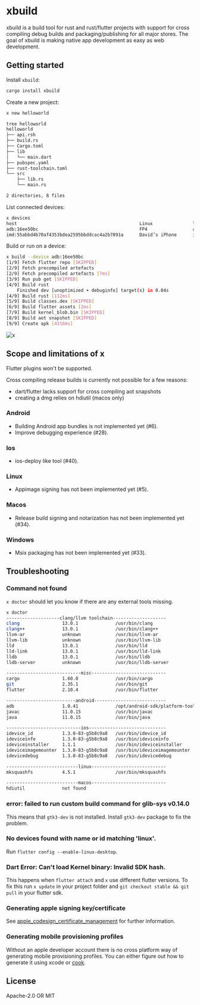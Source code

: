 # xbuild
xbuild is a build tool for rust and rust/flutter projects with support for cross compiling debug
builds and packaging/publishing for all major stores. The goal of xbuild is making native app development
as easy as web development.

## Getting started
Install `xbuild`:
```sh
cargo install xbuild
```

Create a new project:
```sh
x new helloworld

tree helloworld
helloworld
├── api.rsh
├── build.rs
├── Cargo.toml
├── lib
│   └── main.dart
├── pubspec.yaml
├── rust-toolchain.toml
└── src
    ├── lib.rs
    └── main.rs

2 directories, 8 files
```

List connected devices:
```sh
x devices
host                                              Linux               linux x64           Arch Linux 5.16.10-arch1-1
adb:16ee50bc                                      FP4                 android arm64       Android 11 (API 30)
imd:55abbd4b70af4353bdea2595bbddcac4a2b7891a      David’s iPhone      ios arm64           iPhone OS 15.3.1
```

Build or run on a device:
```sh
x build --device adb:16ee50bc
[1/9] Fetch flutter repo [SKIPPED]
[2/9] Fetch precompiled artefacts
[2/9] Fetch precompiled artefacts [7ms]
[3/9] Run pub get [SKIPPED]
[4/9] Build rust
    Finished dev [unoptimized + debuginfo] target(s) in 0.04s
[4/9] Build rust [112ms]
[5/9] Build classes.dex [SKIPPED]
[6/9] Build flutter assets [2ms]
[7/9] Build kernel_blob.bin [SKIPPED]
[8/9] Build aot snapshot [SKIPPED]
[9/9] Create apk [4316ms]
```

![x](https://user-images.githubusercontent.com/741807/162616805-30b48faa-84f0-4fec-851a-4c94fd35c6bd.png)

## Scope and limitations of x
Flutter plugins won't be supported.

Cross compiling release builds is currently not possible for a few reasons:

 - dart/flutter lacks support for cross compiling aot snapshots
 - creating a dmg relies on hdiutil (macos only)

### Android
 - Building Android app bundles is not implemented yet (#6).
 - Improve debugging experience (#28).

### Ios
 - ios-deploy like tool (#40).

### Linux
 - Appimage signing has not been implemented yet (#5).

### Macos
 - Release build signing and notarization has not been implemented yet (#34).

### Windows
 - Msix packaging has not been implemented yet (#33).

## Troubleshooting

### Command not found
`x doctor` should let you know if there are any external tools missing.

```sh
x doctor
--------------------clang/llvm toolchain--------------------
clang                13.0.1              /usr/bin/clang
clang++              13.0.1              /usr/bin/clang++
llvm-ar              unknown             /usr/bin/llvm-ar
llvm-lib             unknown             /usr/bin/llvm-lib
lld                  13.0.1              /usr/bin/lld
lld-link             13.0.1              /usr/bin/lld-link
lldb                 13.0.1              /usr/bin/lldb
lldb-server          unknown             /usr/bin/lldb-server

----------------------------misc----------------------------
cargo                1.60.0              /usr/bin/cargo
git                  2.35.1              /usr/bin/git
flutter              2.10.4              /usr/bin/flutter

--------------------------android---------------------------
adb                  1.0.41              /opt/android-sdk/platform-tools/adb
javac                11.0.15             /usr/bin/javac
java                 11.0.15             /usr/bin/java

----------------------------ios-----------------------------
idevice_id           1.3.0-83-g5b8c9a8   /usr/bin/idevice_id
ideviceinfo          1.3.0-83-g5b8c9a8   /usr/bin/ideviceinfo
ideviceinstaller     1.1.1               /usr/bin/ideviceinstaller
ideviceimagemounter  1.3.0-83-g5b8c9a8   /usr/bin/ideviceimagemounter
idevicedebug         1.3.0-83-g5b8c9a8   /usr/bin/idevicedebug

---------------------------linux----------------------------
mksquashfs           4.5.1               /usr/bin/mksquashfs

---------------------------macos----------------------------
hdiutil              not found
```

### error: failed to run custom build command for glib-sys v0.14.0
This means that `gtk3-dev` is not installed. Install `gtk3-dev` package to fix the problem.

### No devices found with name or id matching 'linux'.
Run `flutter config --enable-linux-desktop`.

### Dart Error: Can't load Kernel binary: Invalid SDK hash.
This happens when `flutter attach` and `x` use different flutter versions. To fix this run
`x update` in your project folder and `git checkout stable && git pull` in your flutter sdk.

### Generating apple signing key/certificate
See [apple_codesign_certificate_management](https://github.com/indygreg/PyOxidizer/blob/main/apple-codesign/docs/apple_codesign_certificate_management.rst) for further information.

### Generating mobile provisioning profiles
Without an apple developer account there is no cross platform way of generating mobile provisioning
profiles. You can either figure out how to generate it using xcode or [cook](https://github.com/n3d1117/cook).

## License
Apache-2.0 OR MIT

